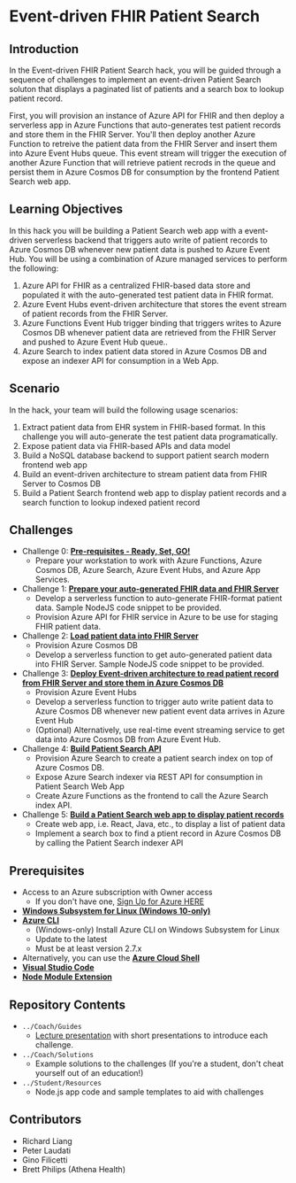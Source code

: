 # Event-driven FHIR Patient Search
## Introduction
In the Event-driven FHIR Patient Search hack, you will be guided through a sequence of challenges to implement an event-driven Patient Search soluton that displays a paginated list of patients and a search box to lookup patient record.

First, you will provision an instance of Azure API for FHIR and then deploy a serverless app in Azure Functions that auto-generates test patient records and store them in the FHIR Server.  You'll then deploy another Azure Function to retreive the patient data from the FHIR Server and insert them into Azure Event Hubs queue.  This event stream will trigger the execution of another Azure Function that will retrieve patient recrods in the queue and persist them in Azure Cosmos DB for consumption by the frontend Patient Search web app. 

## Learning Objectives
In this hack you will be building a Patient Search web app with a event-driven serverless backend that triggers auto write of patient records to Azure Cosmos DB whenever new patient data is pushed to Azure Event Hub.  You will be using a combination of Azure managed services to perform the following:
1. Azure API for FHIR as a centralized FHIR-based data store and populated it with the auto-generated test patient data in FHIR format.
2. Azure Event Hubs event-driven architecture that stores the event stream of patient records from the FHIR Server.
3. Azure Functions Event Hub trigger binding that triggers writes to Azure Cosmos DB whenever patient data are retrieved from the FHIR Server and pushed to Azure Event Hub queue..
4. Azure Search to index patient data stored in Azure Cosmos DB and expose an indexer API for consumption in a Web App.

## Scenario
In the hack, your team will build the following usage scenarios:
1. Extract patient data from EHR system in FHIR-based format.  In this challenge you will auto-generate the test patient data programatically.
2. Expose patient data via FHIR-based APIs and data model
3. Build a NoSQL database backend to support patient search modern frontend web app 
4. Build an event-driven architecture to stream patient data from FHIR Server to Cosmos DB
5. Build a Patient Search frontend web app to display patient records and a search function to lookup indexed patient record

## Challenges
- Challenge 0: **[Pre-requisites - Ready, Set, GO!](Student/challenge00.md)**
   - Prepare your workstation to work with Azure Functions, Azure Cosmos DB, Azure Search, Azure Event Hubs, and Azure App Services.
- Challenge 1: **[Prepare your auto-generated FHIR data and FHIR Server](Student/challenge01.md)**
   - Develop a serverless function to auto-generate FHIR-format patient data. Sample NodeJS code snippet to be provided.
   - Provision Azure API for FHIR service in Azure to be use for staging FHIR patient data.
- Challenge 2: **[Load patient data into FHIR Server](Student/challenge02.md)**
   - Provision Azure Cosmos DB
   - Develop a serverless function to get auto-generated patient data into FHIR Server.  Sample NodeJS code snippet to be provided.
- Challenge 3: **[Deploy Event-driven architecture to read patient record from FHIR Server and store them in Azure Cosmos DB](Student/challenge03.md)**
   - Provision Azure Event Hubs
   - Develop a serverless function to trigger auto write patient data to Azure Cosmos DB whenever new patient event data arrives in Azure Event Hub
   - (Optional) Alternatively, use real-time event streaming service to get data into Azure Cosmos DB from Azure Event Hub.
- Challenge 4: **[Build Patient Search API](Student/challenge04.md)**
   - Provision Azure Search to create a patient search index on top of Azure Cosmos DB.
   - Expose Azure Search indexer via REST API for consumption in Patient Search Web App
   - Create Azure Functions as the frontend to call the Azure Search index API.
- Challenge 5: **[Build a Patient Search web app to display patient records](Student/challenge05.md)**
   - Create web app, i.e. React, Java, etc., to display a list of patient data
   - Implement a search box to find a ptient record in Azure Cosmos DB by calling the Patient Search indexer API

## Prerequisites
- Access to an Azure subscription with Owner access
   - If you don't have one, [Sign Up for Azure HERE](https://azure.microsoft.com/en-us/free/)
- [**Windows Subsystem for Linux (Windows 10-only)**](https://docs.microsoft.com/en-us/windows/wsl/install-win10)
- [**Azure CLI**](https://docs.microsoft.com/en-us/cli/azure/install-azure-cli)
   - (Windows-only) Install Azure CLI on Windows Subsystem for Linux
   - Update to the latest
   - Must be at least version 2.7.x
- Alternatively, you can use the [**Azure Cloud Shell**](https://shell.azure.com/)
- [**Visual Studio Code**](https://code.visualstudio.com/)
- [**Node Module Extension**](https://code.visualstudio.com/docs/nodejs/extensions)

## Repository Contents
- `../Coach/Guides`
  - [Lecture presentation](Coach/Lectures.pptx) with short presentations to introduce each challenge.
- `../Coach/Solutions`
   - Example solutions to the challenges (If you're a student, don't cheat yourself out of an education!)
- `../Student/Resources`
   - Node.js app code and sample templates to aid with challenges

## Contributors
- Richard Liang
- Peter Laudati
- Gino Filicetti
- Brett Philips (Athena Health)


